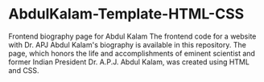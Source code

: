 # AbdulKalam-Template-HTML-CSS
Frontend biography page for Abdul Kalam
The frontend code for a website with Dr. APJ Abdul Kalam's biography is available in this repository. 
The page, which honors the life and accomplishments of eminent scientist and former Indian President 
Dr. A.P.J. Abdul Kalam, was created using HTML and CSS.
